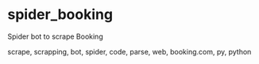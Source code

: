 # spider_booking
Spider bot to scrape Booking

scrape, scrapping, bot, spider, code, parse, web, booking.com, py, python
